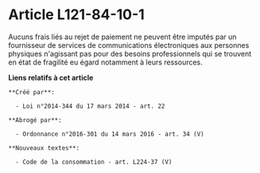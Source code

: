# Article L121-84-10-1

Aucuns frais liés au rejet de paiement ne peuvent être imputés par un fournisseur de services de communications électroniques
aux personnes physiques n'agissant pas pour des besoins professionnels qui se trouvent en état de fragilité eu égard
notamment à leurs ressources.

**Liens relatifs à cet article**

	**Créé par**:

	  - Loi n°2014-344 du 17 mars 2014 - art. 22

	**Abrogé par**:

	  - Ordonnance n°2016-301 du 14 mars 2016 - art. 34 (V)

	**Nouveaux textes**:

	  - Code de la consommation - art. L224-37 (V)
